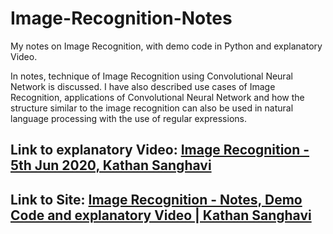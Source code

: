 # Image-Recognition-Notes
My notes on Image Recognition, with demo code in Python and explanatory Video.

In notes, technique of Image Recognition using Convolutional Neural Network is discussed. I have also described use cases of Image Recognition, applications of Convolutional Neural Network and how the structure similar to the image recognition can also be used in natural language processing with the use of regular expressions.

## Link to explanatory Video: [Image Recognition - 5th Jun 2020, Kathan Sanghavi](https://youtu.be/bd-1fQvlSp0)

## Link to Site: [Image Recognition - Notes, Demo Code and explanatory Video | Kathan Sanghavi](https://sites.google.com/view/kathan-sanghavi-201901053/home)
